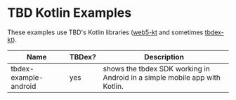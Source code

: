 # TBD Kotlin Examples

These examples use TBD's Kotlin libraries ([web5-kt](https://github.com/TBD54566975/web5-kt) and sometimes [tbdex-kt](https://github.com/TBD54566975/tbdex-kt)).

| Name                   | TBDex? | Description |
|------------------------|--------|-------------------|
| tbdex-example-android  | yes    | shows the tbdex SDK working in Android in a simple mobile app with Kotlin. |
